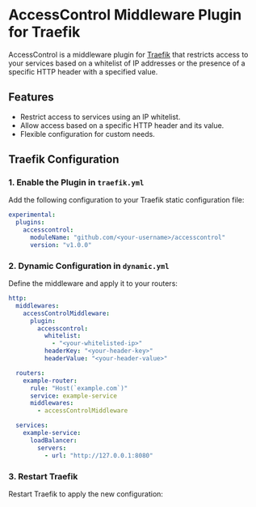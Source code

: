 # AccessControl Middleware Plugin for Traefik

AccessControl is a middleware plugin for [Traefik](https://traefik.io/) that restricts access to your services based on a whitelist of IP addresses or the presence of a specific HTTP header with a specified value.

## Features
- Restrict access to services using an IP whitelist.
- Allow access based on a specific HTTP header and its value.
- Flexible configuration for custom needs.

## Traefik Configuration

### 1. Enable the Plugin in `traefik.yml`
Add the following configuration to your Traefik static configuration file:
```yaml
experimental:
  plugins:
    accesscontrol:
      moduleName: "github.com/<your-username>/accesscontrol"
      version: "v1.0.0"
```

### 2. Dynamic Configuration in `dynamic.yml`
Define the middleware and apply it to your routers:
```yaml
http:
  middlewares:
    accessControlMiddleware:
      plugin:
        accesscontrol:
          whitelist:
            - "<your-whitelisted-ip>"
          headerKey: "<your-header-key>"
          headerValue: "<your-header-value>"

  routers:
    example-router:
      rule: "Host(`example.com`)"
      service: example-service
      middlewares:
        - accessControlMiddleware

  services:
    example-service:
      loadBalancer:
        servers:
          - url: "http://127.0.0.1:8080"
```

### 3. Restart Traefik
Restart Traefik to apply the new configuration:
